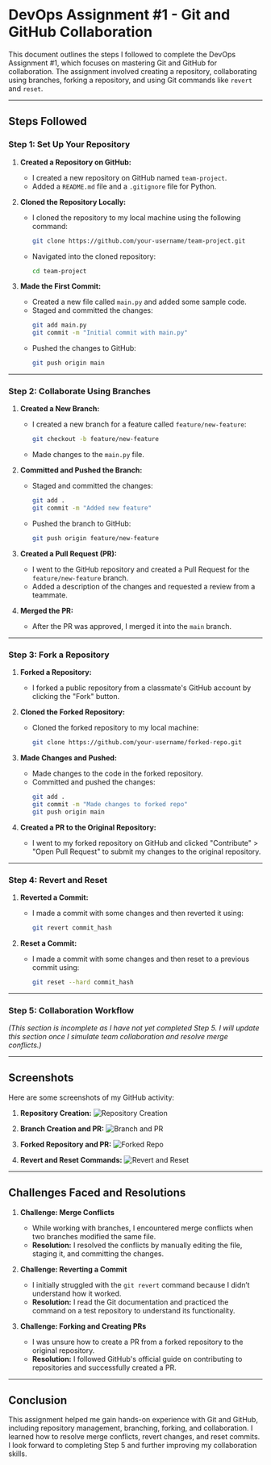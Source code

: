# DevOps Assignment #1 - Git and GitHub Collaboration

This document outlines the steps I followed to complete the DevOps Assignment #1, which focuses on mastering Git and GitHub for collaboration. The assignment involved creating a repository, collaborating using branches, forking a repository, and using Git commands like `revert` and `reset`.

---

## Steps Followed

### Step 1: Set Up Your Repository

1. **Created a Repository on GitHub:**
   - I created a new repository on GitHub named `team-project`.
   - Added a `README.md` file and a `.gitignore` file for Python.

2. **Cloned the Repository Locally:**
   - I cloned the repository to my local machine using the following command:
     ```bash
     git clone https://github.com/your-username/team-project.git
     ```
   - Navigated into the cloned repository:
     ```bash
     cd team-project
     ```

3. **Made the First Commit:**
   - Created a new file called `main.py` and added some sample code.
   - Staged and committed the changes:
     ```bash
     git add main.py
     git commit -m "Initial commit with main.py"
     ```
   - Pushed the changes to GitHub:
     ```bash
     git push origin main
     ```

---

### Step 2: Collaborate Using Branches

1. **Created a New Branch:**
   - I created a new branch for a feature called `feature/new-feature`:
     ```bash
     git checkout -b feature/new-feature
     ```
   - Made changes to the `main.py` file.

2. **Committed and Pushed the Branch:**
   - Staged and committed the changes:
     ```bash
     git add .
     git commit -m "Added new feature"
     ```
   - Pushed the branch to GitHub:
     ```bash
     git push origin feature/new-feature
     ```

3. **Created a Pull Request (PR):**
   - I went to the GitHub repository and created a Pull Request for the `feature/new-feature` branch.
   - Added a description of the changes and requested a review from a teammate.

4. **Merged the PR:**
   - After the PR was approved, I merged it into the `main` branch.

---

### Step 3: Fork a Repository

1. **Forked a Repository:**
   - I forked a public repository from a classmate's GitHub account by clicking the "Fork" button.

2. **Cloned the Forked Repository:**
   - Cloned the forked repository to my local machine:
     ```bash
     git clone https://github.com/your-username/forked-repo.git
     ```

3. **Made Changes and Pushed:**
   - Made changes to the code in the forked repository.
   - Committed and pushed the changes:
     ```bash
     git add .
     git commit -m "Made changes to forked repo"
     git push origin main
     ```

4. **Created a PR to the Original Repository:**
   - I went to my forked repository on GitHub and clicked "Contribute" > "Open Pull Request" to submit my changes to the original repository.

---

### Step 4: Revert and Reset

1. **Reverted a Commit:**
   - I made a commit with some changes and then reverted it using:
     ```bash
     git revert commit_hash
     ```

2. **Reset a Commit:**
   - I made a commit with some changes and then reset to a previous commit using:
     ```bash
     git reset --hard commit_hash
     ```

---

### Step 5: Collaboration Workflow

*(This section is incomplete as I have not yet completed Step 5. I will update this section once I simulate team collaboration and resolve merge conflicts.)*

---

## Screenshots

Here are some screenshots of my GitHub activity:

1. **Repository Creation:**
   ![Repository Creation](screenshots/repo-creation.png)

2. **Branch Creation and PR:**
   ![Branch and PR](screenshots/branch-pr.png)

3. **Forked Repository and PR:**
   ![Forked Repo](screenshots/forked-repo.png)

4. **Revert and Reset Commands:**
   ![Revert and Reset](screenshots/revert-reset.png)

---

## Challenges Faced and Resolutions

1. **Challenge: Merge Conflicts**
   - While working with branches, I encountered merge conflicts when two branches modified the same file.
   - **Resolution:** I resolved the conflicts by manually editing the file, staging it, and committing the changes.

2. **Challenge: Reverting a Commit**
   - I initially struggled with the `git revert` command because I didn’t understand how it worked.
   - **Resolution:** I read the Git documentation and practiced the command on a test repository to understand its functionality.

3. **Challenge: Forking and Creating PRs**
   - I was unsure how to create a PR from a forked repository to the original repository.
   - **Resolution:** I followed GitHub's official guide on contributing to repositories and successfully created a PR.

---

## Conclusion

This assignment helped me gain hands-on experience with Git and GitHub, including repository management, branching, forking, and collaboration. I learned how to resolve merge conflicts, revert changes, and reset commits. I look forward to completing Step 5 and further improving my collaboration skills.
